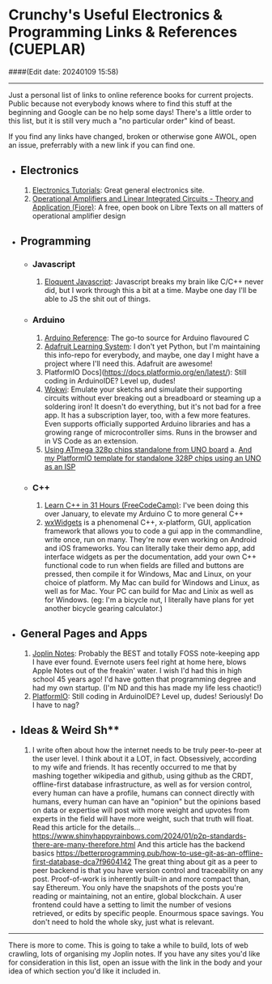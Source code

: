 # Crunchy's Useful Electronics & Programming Links & References (CUEPLAR) 
####(Edit date: 20240109 15:58)
<hr /> 

Just a personal list of links to online reference books for current projects. Public because not everybody knows where to find this stuff at the beginning and Google can be no help some days! There's a little order to this list, but it is still very much a "no particular order" kind of beast.

If you find any links have changed, broken or otherwise gone AWOL, open an issue, preferrably with a new link if you can find one.

- ## Electronics
  1. [Electronics Tutorials](https://www.electronics-tutorials.ws/): Great general electronics site.
  2. [Operational Amplifiers and Linear Integrated Circuits - Theory and Application (Fiore)](https://eng.libretexts.org/Bookshelves/Electrical_Engineering/Electronics/Operational_Amplifiers_and_Linear_Integrated_Circuits_-_Theory_and_Application_(Fiore)): A free, open book on Libre Texts on all matters of operational amplifier design

- ## Programming
  - ### Javascript
    1. [Eloquent Javascript](https://eloquentjavascript.net/): Javascript breaks my brain like C/C++ never did, but I work through this a bit at a time. Maybe one day I'll be able to JS the shit out of things.
  - ### Arduino
    1. [Arduino Reference](https://www.arduino.cc/reference/en/): The go-to source for Arduino flavoured C
    2. [Adafruit Learning System](https://learn.adafruit.com/): I don't yet Python, but I'm maintaining this info-repo for everybody, and maybe, one day I might have a project where I'll need this. Adafruit are awesome!
    3. PlatformIO Docs](https://docs.platformio.org/en/latest/): Still coding in ArduinoIDE? Level up, dudes!
    4. [Wokwi](https://wokwi.com/): Emulate your sketchs and simulate their supporting circuits without ever breaking out a breadboard or steaming up a soldering iron! It doesn't do everything, but it's not bad for a free app. It has a subscription layer, too, with a few more features. Even supports officially supported Arduino libraries and has a growing range of microcontroller sims. Runs in the browser and in VS Code as an extension.
    5. [Using ATmega 328p chips standalone from UNO board](https://wolles-elektronikkiste.de/en/using-the-atmega328p-standalone)
        a. [And my PlatformIO template for standalone 328P chips using an UNO as an ISP](https://github.com/crunchysteve/Standalone328PU)
  - ### C++
    1. [Learn C++ in 31 Hours (FreeCodeCamp)](https://www.youtube.com/watch?v=8jLOx1hD3_o): I've been doing this over January, to elevate my Arduino C to more general C++
    2. [wxWidgets](https://siytek.com/macos-gui-cpp/#:~:text=%E2%80%93-,https%3A//www.wxwidgets.org/,-So%E2%80%A6%20how) is a phenomenal C++, x-platform, GUI, application framework
       that allows you to code a gui app in the commandline, write once, run on many. They're now even working on Android and iOS frameworks. You can literally take their demo
       app, add interface widgets as per the documentation, add your own C++ functional code to run when fields are filled and buttons are pressed, then compile it for Windows, Mac
       and Linux, on your choice of platform. My Mac can build for Windows and Linux, as well as for Mac. Your PC can build for Mac and Linix as well as for Windows. (eg: I'm a
       bicycle nut, I literally have plans for yet another bicycle gearing calculator.)
    [](3.)

- ## General Pages and Apps
  1.  [Joplin Notes](https://joplinapp.org/): Probably the BEST and totally FOSS note-keeping app I have ever found. Evernote users feel right at home here, blows Apple Notes out of the freakin' water. I wish I'd had this in high school 45 years ago! I'd have gotten that programming degree and had my own startup. (I'm ND and this has made my life less chaotic!)
  2.  [PlatformIO](https://platformio.org/): Still coding in ArduinoIDE? Level up, dudes! Seriously!  Do I have to nag?

- ## Ideas & Weird Sh**
  1.  I write often about how the internet needs to be truly peer-to-peer at the user level. I think about it a LOT, in fact. Obsessively, according to my wife and friends. It has recently occurred to me that by mashing together wikipedia and github, using github as the CRDT, offline-first database infrastructure, as well as for version control, every human can have a profile, humans can connect directly with humans, every human can have an "opinion" but the opinions based on data or expertise will post with more weight and upvotes from experts in the field will have more weight, such that truth will float. Read this article for the details...
      https://www.shinyhappyrainbows.com/2024/01/p2p-standards-there-are-many-therefore.html
  And this article has the backend basics
      https://betterprogramming.pub/how-to-use-git-as-an-offline-first-database-dca7f9604142
      The great thing about git as a peer to peer backend is that you have version control and traceability on any post. Proof-of-work is inherently built-in and more compact than, say Ethereum. You only have the snapshots of the posts you're reading or maintaining, not an entire, global blockchain. A user frontend could have a setting to limit the number of vesions retrieved, or edits by specific people. Enourmous space savings. You don't need to hold the whole sky, just what is relevant.

<hr />
There is more to come. This is going to take a while to build, lots of web crawling, lots of organising my Joplin notes. If you have any sites you'd like for consideration in this list, open an issue with the link in the body and your idea of which section you'd like it included in.
